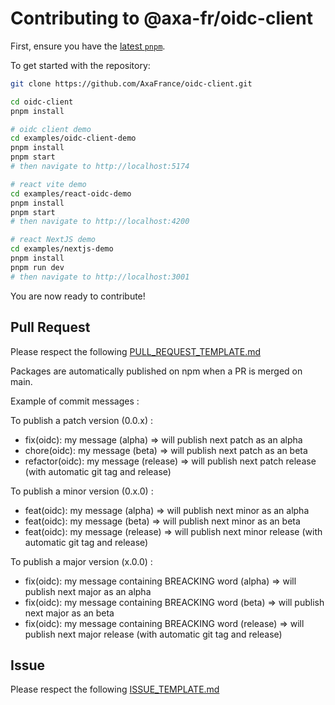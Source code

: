 # Contributing to @axa-fr/oidc-client

First, ensure you have the [latest `pnpm`](https://pnpm.io/).

To get started with the repository:

```sh
git clone https://github.com/AxaFrance/oidc-client.git

cd oidc-client
pnpm install

# oidc client demo
cd examples/oidc-client-demo
pnpm install
pnpm start
# then navigate to http://localhost:5174

# react vite demo
cd examples/react-oidc-demo
pnpm install
pnpm start
# then navigate to http://localhost:4200

# react NextJS demo
cd examples/nextjs-demo
pnpm install
pnpm run dev
# then navigate to http://localhost:3001
```
You are now ready to contribute!

## Pull Request

Please respect the following [PULL_REQUEST_TEMPLATE.md](./PULL_REQUEST_TEMPLATE.md)

Packages are automatically published on npm when a PR is merged on main.

Example of commit messages :

To publish a patch version (0.0.x) :
- fix(oidc): my message (alpha) => will publish next patch as an alpha
- chore(oidc): my message (beta) => will publish next patch as an beta
- refactor(oidc): my message (release) => will publish next patch release (with automatic git tag and release)

To publish a minor version (0.x.0) :
- feat(oidc): my message (alpha) => will publish next minor as an alpha
- feat(oidc): my message (beta) => will publish next minor as an beta
- feat(oidc): my message (release) => will publish next minor release (with automatic git tag and release)

To publish a major version (x.0.0) :
- fix(oidc): my message containing BREACKING word (alpha) => will publish next major as an alpha
- fix(oidc): my message containing BREACKING word (beta) => will publish next major as an beta
- fix(oidc): my message containing BREACKING word (release) => will publish next major release (with automatic git tag and release)


## Issue

Please respect the following [ISSUE_TEMPLATE.md](./ISSUE_TEMPLATE.md)
